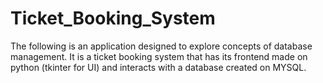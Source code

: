 # Ticket_Booking_System
The following is an application designed to explore concepts of database management. It is a ticket booking system that has its frontend made on python (tkinter for UI) and interacts with a database created on MYSQL.
